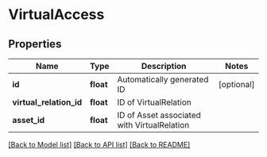 # VirtualAccess

## Properties
Name | Type | Description | Notes
------------ | ------------- | ------------- | -------------
**id** | **float** | Automatically generated ID | [optional] 
**virtual_relation_id** | **float** | ID of VirtualRelation | 
**asset_id** | **float** | ID of Asset associated with VirtualRelation | 

[[Back to Model list]](../README.md#documentation-for-models) [[Back to API list]](../README.md#documentation-for-api-endpoints) [[Back to README]](../README.md)


